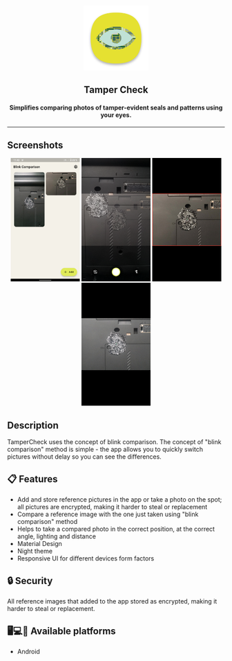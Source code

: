 <div align="center">

<p><img src="fastlane/metadata/android/en-US/images/icon.png" width="150"></p>
<h2><b>Tamper Check</b></h2>
<h4>Simplifies comparing photos of tamper-evident seals and patterns using your eyes.</h4>

</div>

----

## Screenshots

<div align="center">

[<img src="art/screenshots/s1.png" width=160>](art/screenshots/s1.png)
[<img src="art/screenshots/s2.png" width=160>](art/screenshots/s2.png)
[<img src="art/screenshots/s3.png" width=160>](art/screenshots/s3.png)
[<img src="art/screenshots/s4.png" width=160>](art/screenshots/s4.png)

</div>

## Description
TamperCheck uses the concept of blink comparison.
The concept of "blink comparison" method is simple - the app allows you to quickly switch pictures without delay so you can see the differences.
## 📋 Features

 - Add and store reference pictures in the app or take a photo on the spot; all pictures are encrypted, making it harder to steal or replacement
 - Compare a reference image with the one just taken using "blink comparison" method
 - Helps to take a compared photo in the correct position, at the correct angle, lighting and distance
 - Material Design
 - Night theme
 - Responsive UI for different devices form factors

## 🔒 Security

All reference images that added to the app stored as encrypted, making it harder to steal or replacement. 
## 🖥️💻📱 Available platforms

 - Android
